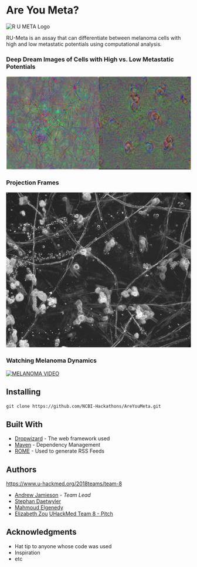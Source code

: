 # Are You Meta?

![R U META Logo](https://i.imgur.com/mQ2mYQU.png)

RU-Meta is an assay that can differentiate between melanoma cells with high and low metastatic potentials using computational analysis.

### Deep Dream Images of Cells with High vs. Low Metastatic Potentials

![High_vs_low](imgs/High_vs_Low_DeepDream.png)

### Projection Frames

![Projection](imgs/projectionFrames.png)

### Watching Melanoma Dynamics

[![MELANOMA VIDEO](http://img.youtube.com/vi/znIrWNc_i2s/0.jpg)](http://www.youtube.com/watch?v=znIrWNc_i2s "Test")

## Installing

`git clone https://github.com/NCBI-Hackathons/AreYouMeta.git`

## Built With

* [Dropwizard](http://www.dropwizard.io/1.0.2/docs/) - The web framework used
* [Maven](https://maven.apache.org/) - Dependency Management
* [ROME](https://rometools.github.io/rome/) - Used to generate RSS Feeds

## Authors

https://www.u-hackmed.org/2018teams/team-8
* [Andrew Jamieson](https://github.com/andrewjUTSW) - *Team Lead*
* [Stephan Daetwyler](https://github.com/DaetwylerStephan)
* [Mahmoud Elgenedy](https://github.com/melgenedy)
* [Elizabeth Zou](https://github.com/wflms20110333)
[UHackMed Team 8 - Pitch](https://drive.google.com/open?id=13azk4OOLj6jfrHkqbWzMNEnZKWH5yre-ZIDeknvcuvI)

## Acknowledgments

* Hat tip to anyone whose code was used
* Inspiration
* etc
